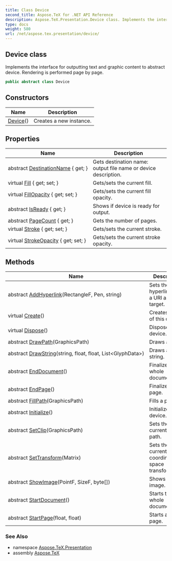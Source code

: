 ```yaml
---
title: Class Device
second_title: Aspose.TeX for .NET API Reference
description: Aspose.TeX.Presentation.Device class. Implements the interface for outputting text and graphic content to abstract device. Rendering is performed page by page
type: docs
weight: 580
url: /net/aspose.tex.presentation/device/
---
```

## Device class

Implements the interface for outputting text and graphic content to abstract device. Rendering is performed page by page.

```csharp
public abstract class Device
```

## Constructors

| Name | Description |
| --- | --- |
| [Device](device/)() | Creates a new instance. |

## Properties

| Name | Description |
| --- | --- |
| abstract [DestinationName](../../aspose.tex.presentation/device/destinationname/) { get; } | Gets destination name: output file name or device description. |
| virtual [Fill](../../aspose.tex.presentation/device/fill/) { get; set; } | Gets/sets the current fill. |
| virtual [FillOpacity](../../aspose.tex.presentation/device/fillopacity/) { get; set; } | Gets/sets the current fill opacity. |
| abstract [IsReady](../../aspose.tex.presentation/device/isready/) { get; } | Shows if device is ready for output. |
| abstract [PageCount](../../aspose.tex.presentation/device/pagecount/) { get; } | Gets the number of pages. |
| virtual [Stroke](../../aspose.tex.presentation/device/stroke/) { get; set; } | Gets/sets the current stroke. |
| virtual [StrokeOpacity](../../aspose.tex.presentation/device/strokeopacity/) { get; set; } | Gets/sets the current stroke opacity. |

## Methods

| Name | Description |
| --- | --- |
| abstract [AddHyperlink](../../aspose.tex.presentation/device/addhyperlink/)(RectangleF, Pen, string) | Sets the hyperlink with a URI as its target. |
| virtual [Create](../../aspose.tex.presentation/device/create/)() | Creates a copy of this device. |
| virtual [Dispose](../../aspose.tex.presentation/device/dispose/)() | Disposes the device. |
| abstract [DrawPath](../../aspose.tex.presentation/device/drawpath/)(GraphicsPath) | Draws a path. |
| abstract [DrawString](../../aspose.tex.presentation/device/drawstring/)(string, float, float, List&lt;GlyphData&gt;) | Draws a text string. |
| abstract [EndDocument](../../aspose.tex.presentation/device/enddocument/)() | Finalizes the whole document. |
| abstract [EndPage](../../aspose.tex.presentation/device/endpage/)() | Finalizes a page. |
| abstract [FillPath](../../aspose.tex.presentation/device/fillpath/)(GraphicsPath) | Fills a path. |
| abstract [Initialize](../../aspose.tex.presentation/device/initialize/)() | Initializes the device. |
| abstract [SetClip](../../aspose.tex.presentation/device/setclip/)(GraphicsPath) | Sets the current clip path. |
| abstract [SetTransform](../../aspose.tex.presentation/device/settransform/)(Matrix) | Sets the current coordinate space transformation. |
| abstract [ShowImage](../../aspose.tex.presentation/device/showimage/)(PointF, SizeF, byte[]) | Shows a raster image. |
| abstract [StartDocument](../../aspose.tex.presentation/device/startdocument/)() | Starts the whole document. |
| abstract [StartPage](../../aspose.tex.presentation/device/startpage/)(float, float) | Starts a new page. |

### See Also

* namespace [Aspose.TeX.Presentation](../../aspose.tex.presentation/)
* assembly [Aspose.TeX](../../)


